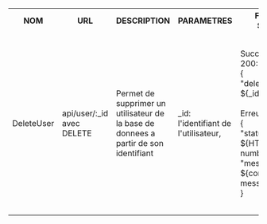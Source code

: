 <table>
    <tr>
        <th>NOM</th>
        <th>URL</th>
        <th>DESCRIPTION</th>
        <th>PARAMETRES</th>
        <th>FORMAT SORTIE</th>
        <th>EXEMPLE SORTIE</th>
        <th>ERREURS POSSIBLES</th>
        <th>AVANCEMENT</th>
        <th>CLASSES / FICHIERS .js</th>
        <th>INFOS SUPPLEMENTAIRES</th>
    </tr>
    <tr>        
        <td>DeleteUser</td>
        <td>api/user/:_id avec DELETE</td>
        <td>
            Permet de supprimer un utilisateur de la base de donnees a partir de son identifiant
        </td>
        <td>
            _id: l'identifiant de l'utilisateur,<br>
        </td>
        <td>
            Succes: HTTP 200: Ok<br>
            {<br>
                "delete user ${_id}"
            }<br><br>
            Erreur: <br>
            {<br>
                "status": ${HTTP number},<br>
                "message": ${corresponding message}<br>
            }<br>
        </td>
        <td>
            Succes: HTTP 200: Ok<br>
            {<br>
                ...
            }<br><br>
            Erreur: HTTP 500: Internal Server Error<br>
            {<br>
                "status": 500,<br>
                "message": "Internal error"<br>
            }<br>
        </td>
        <td>
            Erreur interne -> 500<br>
        </td>
        <td>Fini</td>
        <td>
            apiUser.js (in src/api/),<br>
            users.js (in src/entities/),<br>
            testSignup.js (in tests/),<br>
            testLogin.js (in tests/)
        </td>
        <td>...</td>
    </tr>
</table>
